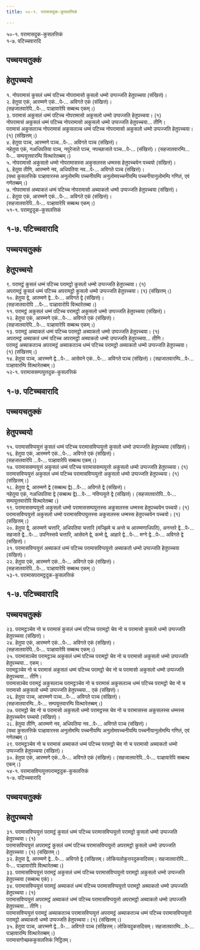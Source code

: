 ```yaml
---
title: ५०-१. परामासदुक-कुसलत्तिकं

---
```

५०-१. परामासदुक-कुसलत्तिकं  
१-७. पटिच्चवारादि  


## पच्चयचतुक्कं



## हेतुपच्चयो

१. नोपरामासं कुसलं धम्मं पटिच्च नोपरामासो कुसलो धम्मो उप्पज्जति हेतुपच्चया (संखित्तं)।  
२. हेतुया एकं, आरम्मणे एकं…पे॰… अविगते एकं (संखित्तं)।  
(सहजातवारेपि…पे॰… पञ्हावारेपि सब्बत्थ एकम्।)  
३. परामासं अकुसलं धम्मं पटिच्च नोपरामासो अकुसलो धम्मो उप्पज्जति हेतुपच्चया। (१)  
नोपरामासं अकुसलं धम्मं पटिच्च नोपरामासो अकुसलो धम्मो उप्पज्जति हेतुपच्चया… तीणि।  
परामासं अकुसलञ्च नोपरामासं अकुसलञ्च धम्मं पटिच्च नोपरामासो अकुसलो धम्मो उप्पज्जति हेतुपच्चया। (१) (संखित्तम्।)  
४. हेतुया पञ्च, आरम्मणे पञ्च…पे॰… अविगते पञ्च (संखित्तं)।  
नहेतुया एकं, नअधिपतिया पञ्च, नपुरेजाते पञ्च, नपच्छाजाते पञ्च…पे॰… (संखित्तं)। (सहजातवारम्पि…पे॰… सम्पयुत्तवारम्पि वित्थारेतब्बम्।)  
५. नोपरामासो अकुसलो धम्मो नोपरामासस्स अकुसलस्स धम्मस्स हेतुपच्चयेन पच्चयो (संखित्तं)।  
६. हेतुया तीणि, आरम्मणे नव, अधिपतिया नव…पे॰… अविगते पञ्च (संखित्तं)।  
(यथा कुसलत्तिके पञ्हावारस्स अनुलोमम्पि पच्चनीयम्पि अनुलोमपच्चनीयम्पि पच्चनीयानुलोमम्पि गणितं, एवं गणेतब्बम्।)  
७. नोपरामासं अब्याकतं धम्मं पटिच्च नोपरामासो अब्याकतो धम्मो उप्पज्जति हेतुपच्चया (संखित्तं)।  
८. हेतुया एकं, आरम्मणे एकं…पे॰… अविगते एकं (संखित्तं)।  
(सहजातवारेपि…पे॰… पञ्हावारेपि सब्बत्थ एकम्।)  
५१-१. परामट्ठदुक-कुसलत्तिकं  


## १-७. पटिच्चवारादि



## पच्चयचतुक्कं



## हेतुपच्चयो

९. परामट्ठं कुसलं धम्मं पटिच्च परामट्ठो कुसलो धम्मो उप्पज्जति हेतुपच्चया। (१)  
अपरामट्ठं कुसलं धम्मं पटिच्च अपरामट्ठो कुसलो धम्मो उप्पज्जति हेतुपच्चया। (१) (संखित्तम्।)  
१०. हेतुया द्वे, आरम्मणे द्वे…पे॰… अविगते द्वे (संखित्तं)।  
(सहजातवारोपि …पे॰… पञ्हावारोपि वित्थारेतब्बा।)  
११. परामट्ठं अकुसलं धम्मं पटिच्च परामट्ठो अकुसलो धम्मो उप्पज्जति हेतुपच्चया (संखित्तं)।  
१२. हेतुया एकं, आरम्मणे एकं…पे॰… अविगते एकं (संखित्तं)।  
(सहजातवारेपि…पे॰… पञ्हावारेपि सब्बत्थ एकम्।)  
१३. परामट्ठं अब्याकतं धम्मं पटिच्च परामट्ठो अब्याकतो धम्मो उप्पज्जति हेतुपच्चया। (१)  
अपरामट्ठं अब्याकतं धम्मं पटिच्च अपरामट्ठो अब्याकतो धम्मो उप्पज्जति हेतुपच्चया… तीणि।  
परामट्ठं अब्याकतञ्च अपरामट्ठं अब्याकतञ्च धम्मं पटिच्च परामट्ठो अब्याकतो धम्मो उप्पज्जति हेतुपच्चया। (१) (संखित्तम्।)  
१४. हेतुया पञ्च, आरम्मणे द्वे…पे॰… आसेवने एकं…पे॰… अविगते पञ्च (संखित्तं)। (सहजातवारम्पि…पे॰… पञ्हावारम्पि वित्थारेतब्बम्।)  
५२-१. परामाससम्पयुत्तदुक-कुसलत्तिकं  


## १-७. पटिच्चवारादि



## पच्चयचतुक्कं



## हेतुपच्चयो

१५. परामासविप्पयुत्तं कुसलं धम्मं पटिच्च परामासविप्पयुत्तो कुसलो धम्मो उप्पज्जति हेतुपच्चया (संखित्तं)।  
१६. हेतुया एकं, आरम्मणे एकं…पे॰… अविगते एकं (संखित्तं)।  
(सहजातवारेपि …पे॰… पञ्हावारेपि सब्बत्थ एकम्।)  
१७. परामाससम्पयुत्तं अकुसलं धम्मं पटिच्च परामाससम्पयुत्तो अकुसलो धम्मो उप्पज्जति हेतुपच्चया। (१)  
परामासविप्पयुत्तं अकुसलं धम्मं पटिच्च परामासविप्पयुत्तो अकुसलो धम्मो उप्पज्जति हेतुपच्चया। (१) (संखित्तम्।)  
१८. हेतुया द्वे, आरम्मणे द्वे (सब्बत्थ द्वे)…पे॰… अविगते द्वे (संखित्तं)।  
नहेतुया एकं, नअधिपतिया द्वे (सब्बत्थ द्वे)…पे॰… नविप्पयुत्ते द्वे (संखित्तं)। (सहजातवारोपि…पे॰… सम्पयुत्तवारोपि वित्थारेतब्बा।)  
१९. परामाससम्पयुत्तो अकुसलो धम्मो परामाससम्पयुत्तस्स अकुसलस्स धम्मस्स हेतुपच्चयेन पच्चयो। (१)  
परामासविप्पयुत्तो अकुसलो धम्मो परामासविप्पयुत्तस्स अकुसलस्स धम्मस्स हेतुपच्चयेन पच्चयो। (१) (संखित्तम्।)  
२०. हेतुया द्वे, आरम्मणे चत्तारि, अधिपतिया चत्तारि (मज्झिमे च अन्ते च आरम्मणाधिपति), अनन्तरे द्वे…पे॰… सहजाते द्वे…पे॰… उपनिस्सये चत्तारि, आसेवने द्वे, कम्मे द्वे, आहारे द्वे…पे॰… मग्गे द्वे…पे॰… अविगते द्वे (संखित्तं)।  
२१. परामासविप्पयुत्तं अब्याकतं धम्मं पटिच्च परामासविप्पयुत्तो अब्याकतो धम्मो उप्पज्जति हेतुपच्चया (संखित्तं)।  
२२. हेतुया एकं, आरम्मणे एकं…पे॰… अविगते एकं (संखित्तं)।  
(सहजातवारेपि…पे॰… पञ्हावारेपि सब्बत्थ एकम्।)  
५३-१. परामासपरामट्ठदुक-कुसलत्तिकं  


## १-७. पटिच्चवारादि



## पच्चयचतुक्कं

२३. परामट्ठञ्चेव नो च परामासं कुसलं धम्मं पटिच्च परामट्ठो चेव नो च परामासो कुसलो धम्मो उप्पज्जति हेतुपच्चया (संखित्तं)।  
२४. हेतुया एकं, आरम्मणे एकं…पे॰… अविगते एकं (संखित्तं)।  
(सहजातवारेपि…पे॰… पञ्हावारेपि सब्बत्थ एकम्।)  
२५. परामासञ्चेव परामट्ठञ्च अकुसलं धम्मं पटिच्च परामट्ठो चेव नो च परामासो अकुसलो धम्मो उप्पज्जति हेतुपच्चया… एकम्।  
परामट्ठञ्चेव नो च परामासं अकुसलं धम्मं पटिच्च परामट्ठो चेव नो च परामासो अकुसलो धम्मो उप्पज्जति हेतुपच्चया… तीणि।  
परामासञ्चेव परामट्ठं अकुसलञ्च परामट्ठञ्चेव नो च परामासं अकुसलञ्च धम्मं पटिच्च परामट्ठो चेव नो च परामासो अकुसलो धम्मो उप्पज्जति हेतुपच्चया… एकं (संखित्तं)।  
२६. हेतुया पञ्च, आरम्मणे पञ्च…पे॰… अविगते पञ्च (संखित्तं)।  
(सहजातवारम्पि…पे॰… सम्पयुत्तवारम्पि वित्थारेतब्बम्।)  
२७. परामट्ठो चेव नो च परामासो अकुसलो धम्मो परामट्ठस्स चेव नो च परामासस्स अकुसलस्स धम्मस्स हेतुपच्चयेन पच्चयो (संखित्तं)।  
२८. हेतुया तीणि, आरम्मणे नव, अधिपतिया नव…पे॰… अविगते पञ्च (संखित्तं)।  
(यथा कुसलत्तिके पञ्हावारस्स अनुलोमम्पि पच्चनीयम्पि अनुलोमपच्चनीयम्पि पच्चनीयानुलोमम्पि गणितं, एवं गणेतब्बम्।)  
२९. परामट्ठञ्चेव नो च परामासं अब्याकतं धम्मं पटिच्च परामट्ठो चेव नो च परामासो अब्याकतो धम्मो उप्पज्जति हेतुपच्चया (संखित्तं)।  
३०. हेतुया एकं, आरम्मणे एकं…पे॰… अविगते एकं (संखित्तं)। (सहजातवारेपि…पे॰… पञ्हावारेपि सब्बत्थ एकम्।)  
५४-१. परामासविप्पयुत्तपरामट्ठदुक-कुसलत्तिकं  
१-७. पटिच्चवारादि  


## पच्चयचतुक्कं



## हेतुपच्चयो

३१. परामासविप्पयुत्तं परामट्ठं कुसलं धम्मं पटिच्च परामासविप्पयुत्तो परामट्ठो कुसलो धम्मो उप्पज्जति हेतुपच्चया। (१)  
परामासविप्पयुत्तं अपरामट्ठं कुसलं धम्मं पटिच्च परामासविप्पयुत्तो अपरामट्ठो कुसलो धम्मो उप्पज्जति हेतुपच्चया। (१) (संखित्तम्।)  
३२. हेतुया द्वे, आरम्मणे द्वे…पे॰… अविगते द्वे (संखित्तम्। लोकियलोकुत्तरदुकसदिसम्। सहजातवारोपि…पे॰… पञ्हावारोपि वित्थारेतब्बा।)  
३३. परामासविप्पयुत्तं परामट्ठं अकुसलं धम्मं पटिच्च परामासविप्पयुत्तो परामट्ठो अकुसलो धम्मो उप्पज्जति हेतुपच्चया (सब्बत्थ एकं)।  
३४. परामासविप्पयुत्तं परामट्ठं अब्याकतं धम्मं पटिच्च परामासविप्पयुत्तो परामट्ठो अब्याकतो धम्मो उप्पज्जति हेतुपच्चया। (१)  
परामासविप्पयुत्तं अपरामट्ठं अब्याकतं धम्मं पटिच्च परामासविप्पयुत्तो अपरामट्ठो अब्याकतो धम्मो उप्पज्जति हेतुपच्चया… तीणि।  
परामासविप्पयुत्तं परामट्ठं अब्याकतञ्च परामासविप्पयुत्तं अपरामट्ठं अब्याकतञ्च धम्मं पटिच्च परामासविप्पयुत्तो परामट्ठो अब्याकतो धम्मो उप्पज्जति हेतुपच्चया। (१) (संखित्तम्।)  
३५. हेतुया पञ्च, आरम्मणे द्वे…पे॰… अविगते पञ्च (संखित्तम्। लोकियदुकसदिसम्। सहजातवारम्पि…पे॰… पञ्हावारम्पि वित्थारेतब्बम्।)  
परामासगोच्छककुसलत्तिकं निट्ठितम्।  